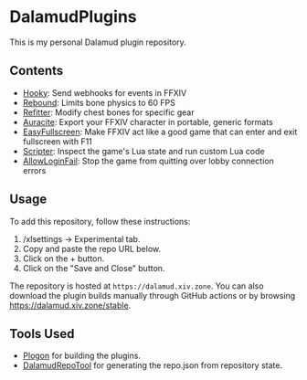 # DalamudPlugins

This is my personal Dalamud plugin repository.

## Contents

* [Hooky](https://codeberg.org/redstrate/Hooky): Send webhooks for events in FFXIV
* [Rebound](https://github.com/redstrate/Rebound): Limits bone physics to 60 FPS
* [Refitter](https://codeberg.org/redstrate/Refitter): Modify chest bones for specific gear
* [Auracite](https://github.com/redstrate/Auracite): Export your FFXIV character in portable, generic formats
* [EasyFullscreen](https://codeberg.org/redstrate/EasyFullscreen): Make FFXIV act like a good game that can enter and exit fullscreen with F11 
* [Scripter](https://codeberg.org/redstrate/Scripter): Inspect the game's Lua state and run custom Lua code
* [AllowLoginFail](https://codeberg.org/redstrate/AllowLoginFail): Stop the game from quitting over lobby connection errors

## Usage

To add this repository, follow these instructions:

1. /xlsettings -> Experimental tab.
2. Copy and paste the repo URL below.
3. Click on the + button.
4. Click on the "Save and Close" button.

The repository is hosted at `https://dalamud.xiv.zone`. You can also download the plugin builds manually through GitHub actions or by browsing https://dalamud.xiv.zone/stable.

## Tools Used

* [Plogon](https://github.com/goatcorp/Plogon) for building the plugins.
* [DalamudRepoTool](https://github.com/redstrate/DalamudRepoTool) for generating the repo.json from repository state.
